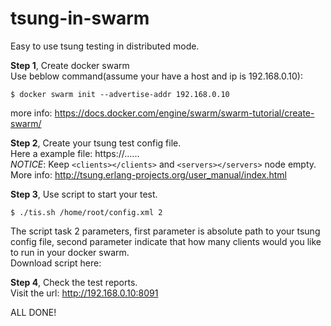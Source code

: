 # tsung-in-swarm

Easy to use tsung testing in distributed mode.

**Step 1**, Create docker swarm  
Use beblow command(assume your have a host and ip is 192.168.0.10):
```Shell
$ docker swarm init --advertise-addr 192.168.0.10
```
more info: https://docs.docker.com/engine/swarm/swarm-tutorial/create-swarm/

**Step 2**, Create your tsung test config file.  
Here a example file: https://......   
*NOTICE*: Keep `<clients></clients>` and `<servers></servers>` node empty.  
More info: http://tsung.erlang-projects.org/user_manual/index.html

**Step 3**, Use script to start your test.  
```
$ ./tis.sh /home/root/config.xml 2
```
The script task 2 parameters, first parameter is absolute path to your tsung config file, second parameter indicate that how many clients would you like to run in your docker swarm.  
Download script here:

**Step 4**, Check the test reports.   
Visit the url: http://192.168.0.10:8091

ALL DONE!
